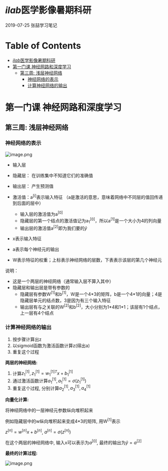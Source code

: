# *ilab*医学影像暑期科研

2019-07-25 张喆学习笔记

Table of Contents
=================

   * [<em>ilab</em>医学影像暑期科研](#ilab医学影像暑期科研)
   * [第一门课 神经网路和深度学习](#第一门课-神经网路和深度学习)
      * [第三周: 浅层神经网络](#第三周-浅层神经网络)
         * [神经网络的表示](#神经网络的表示)
         * [计算神经网络的输出](#计算神经网络的输出)

# 第一门课 神经网路和深度学习

## 第三周: 浅层神经网络

### 神经网络的表示

![image.png](https://upload-images.jianshu.io/upload_images/12014150-835027da125225f7.png?imageMogr2/auto-orient/strip%7CimageView2/2/w/1240)

- 输入层
- 隐藏层： 在训练集中不知道它们的准确值
- 输出层： 产生预测值

- 激活值：a<sup>[i]</sup>表示输入特征 （a是激活的意思，意味着网络中不同层的值回传递到后面的层中）
  - 输入层的激活值为a<sup>[0]</sup>
  - 隐藏层的第一个结点的激活值记为a<sub>1</sub><sup>[0]</sup>，所以a<sup>[1]</sup>是一个大小为4的列向量
  - 输出层的激活值a<sup>[2]</sup>即为我们要的$\hat{y}$
- x表示输入特征
- a表示每个神经元的输出
- W表示特征的权重；上标表示神经网络的层数，下表表示该层的第几个神经元

说明：

- 这是一个两层的神经网络（通常输入层不算入其中）
- 隐藏层和输出层是带有参数的
  - 隐藏层有参数W<sup>[1]</sup>和b<sup>[1]</sup>，W是一个4*3的矩阵，b是一个4\*1的向量；4是隐藏层单元的结点数，3是因为有三个输入特征
  - 输出层有与之关联的W<sup>[2]</sup>和b<sup>[2]</sup>，大小分别为1\*4和1*1；该层有1个结点，上一层有4个结点

### 计算神经网络的输出

1. 按步骤计算出z
2. 以sigmoid函数为激活函数计算z(得出a)
3. 重复这个过程

**两层的神经网络:**

1. 计算$z_{1}^{[1]}, z_{1}^{[1]}=w_{1}^{[1] T} x+b_{1}^{[1]}$
2. 通过激活函数计算$a_{1}^{[1]}, a_{1}^{[1]}=\sigma\left(z_{1}^{[1]}\right)$
3. 重复这个过程, 分别计算$a_{2}^{[1]}, a_{3}^{[1]}, a_{4}^{[1]}$

**向量化计算:** 

将神经网络中的一层神经元参数纵向堆积起来

例如隐藏层中的w纵向堆积起来变成4\*3的矩阵, 用W<sup>[1]</sup>表示

$z^{[n]}=w^{[n] } x+b^{[n]}$, $a^{[n]}=\sigma\left(z^{[n]}\right)$

在这个两层的神经网络中, 输入x可以表示为$a^{[0]}$, 最终的输出为$\hat{y}=a^{[2]}$

**最终的计算过程:** 

![image.png](https://upload-images.jianshu.io/upload_images/12014150-1b588e542e7119c4.png?imageMogr2/auto-orient/strip%7CimageView2/2/w/1240)
